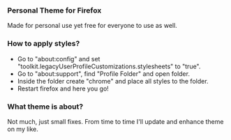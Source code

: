### Personal Theme for Firefox
Made for personal use yet free for everyone to use as well.

### How to apply styles?
- Go to "about:config" and set "toolkit.legacyUserProfileCustomizations.stylesheets" to "true".
- Go to "about:support", find "Profile Folder" and open folder.
- Inside the folder create "chrome" and place all styles to the folder.
- Restart firefox and here you go!

### What theme is about?
Not much, just small fixes. From time to time I'll update and enhance theme on my like.